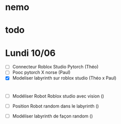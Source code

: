 # nemo

# todo
# Lundi 10/06
- [ ] Connecteur Roblox Studio Pytorch (Théo)
- [ ] Pooc pytorch X norse (Paul)
- [X] Modeliser labyrinth sur roblox studio (Théo x Paul)

# 
- [ ] Modéliser Robot Roblox studio avec vision ()
- [ ] Position Robot random dans le labyrinth ()
- [ ] Modéliser labyrinth de façon random ()

